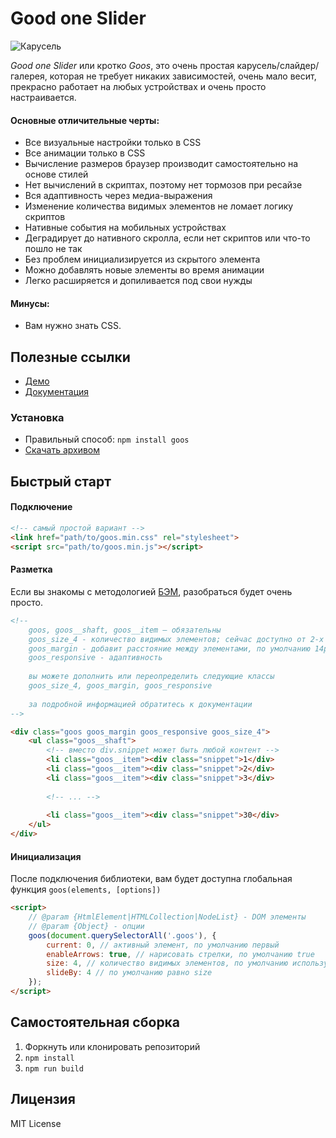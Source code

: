 # Good one Slider

![Карусель](https://cs7055.userapi.com/c636625/v636625473/525ad/60RGkUCfLLw.jpg)

*Good one Slider* или кротко *Goos*, это очень простая карусель/слайдер/галерея, которая не требует никаких зависимостей,
очень мало весит, прекрасно работает на любых устройствах и очень просто настраивается.
 
#### Основные отличительные черты:
- Все визуальные настройки только в CSS
- Все анимации только в CSS
- Вычисление размеров браузер производит самостоятельно на основе стилей
- Нет вычислений в скриптах, поэтому нет тормозов при ресайзе
- Вся адаптивность через медиа-выражения 
- Изменение количества видимых элементов не ломает логику скриптов
- Нативные события на мобильных устройствах
- Деградирует до нативного скролла, если нет скриптов или что-то пошло не так
- Без проблем инициализируется из скрытого элемента
- Можно добавлять новые элементы во время анимации
- Легко расширяется и допиливается под свои нужды

#### Минусы:
- Вам нужно знать CSS.

## Полезные ссылки
- [Демо](https://baribadamshin.github.io/goos/demo/)
- [Документация](https://github.com/baribadamshin/goos/wiki)

### Установка
- Правильный способ: `npm install goos`
- [Скачать архивом](https://github.com/baribadamshin/goos/releases)

## Быстрый старт

#### Подключение
```html
<!-- самый простой вариант -->
<link href="path/to/goos.min.css" rel="stylesheet">
<script src="path/to/goos.min.js"></script>
```

#### Разметка
Если вы знакомы с методологией [БЭМ](https://ru.bem.info), разобраться будет очень просто.
```html
<!--
    goos, goos__shaft, goos__item — обязательны
    goos_size_4 - количество видимых элементов; сейчас доступно от 2-х до 7, если не указывать — 1
    goos_margin - добавит расстояние между элементами, по умолчанию 14px
    goos_responsive - адаптивность
    
    вы можете дополнить или переопределить следующие классы
    goos_size_4, goos_margin, goos_responsive
     
    за подробной информацией обратитесь к документации 
-->

<div class="goos goos_margin goos_responsive goos_size_4">
    <ul class="goos__shaft">
        <!-- вместо div.snippet может быть любой контент -->
        <li class="goos__item"><div class="snippet">1</div>
        <li class="goos__item"><div class="snippet">2</div>
        <li class="goos__item"><div class="snippet">3</div>
        
        <!-- ... -->
        
        <li class="goos__item"><div class="snippet">30</div>
    </ul>
</div>
```

#### Инициализация
После подключения библиотеки, вам будет доступна глобальная функция `goos(elements, [options])`
```html
<script>
    // @param {HtmlElement|HTMLCollection|NodeList} - DOM элементы 
    // @param {Object} - опции
    goos(document.querySelectorAll('.goos'), {
        current: 0, // активный элемент, по умолчанию первый
        enableArrows: true, // нарисовать стрелки, по умолчанию true 
        size: 4, // количество видимых элементов, по умолчанию используется значение из класса goos_size_{n}, либо 1,
        slideBy: 4 // по умолчанию равно size
    });
</script>
```

## Самостоятельная сборка
1. Форкнуть или клонировать репозиторий
2. `npm install`
3. `npm run build`

## Лицензия
MIT License
